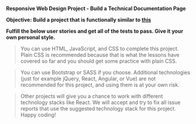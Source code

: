 **Responsive Web Design Project - Build a Technical Documentation Page**

**Objective: Build a project that is functionally similar to [this](https://shyakaster.github.io/FCCTDP/)**

**Fulfill the below user stories and get all of the tests to pass. Give it your own personal style.**

>You can use HTML, JavaScript, and CSS to complete this project. Plain CSS is recommended because that is what the lessons have covered so far and you should get some practice with plain CSS.

>You can use Bootstrap or SASS if you choose. Additional technologies (just for example jQuery, React, Angular, or Vue) are not recommended for this project, and using them is at your own risk.

>Other projects will give you a chance to work with different technology stacks like React. We will accept and try to fix all issue reports that use the suggested technology stack for this project. Happy coding!
